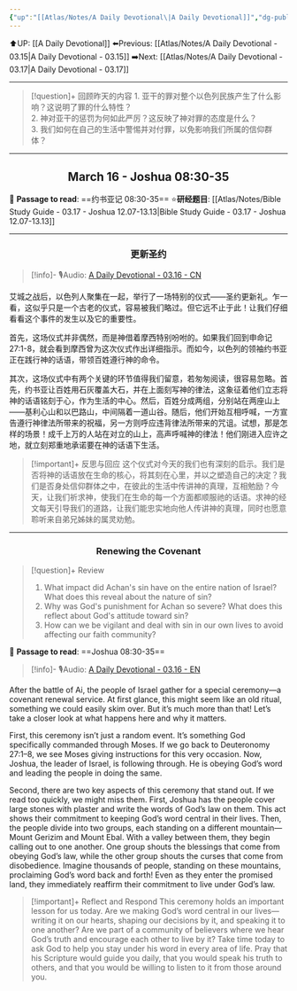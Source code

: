 ```yaml
---
{"up":"[[Atlas/Notes/A Daily Devotional\|A Daily Devotional]]","dg-publish":true,"permalink":"/atlas/notes/a-daily-devotional-03-16/","dgPassFrontmatter":true}
---
```


 ⬆️UP: [[A Daily Devotional]]
⬅️Previous: [[Atlas/Notes/A Daily Devotional - 03.15\|A Daily Devotional - 03.15]]
➡️Next: [[Atlas/Notes/A Daily Devotional - 03.17\|A Daily Devotional - 03.17]]

---

> [!question]+ 回顾昨天的内容
> 1.⁠ ⁠亚干的罪对整个以色列民族产生了什么影响？这说明了罪的什么特性？  
> 2.⁠ ⁠神对亚干的惩罚为何如此严厉？这反映了神对罪的态度是什么？  
> 3.⁠ ⁠我们如何在自己的生活中警惕并对付罪，以免影响我们所属的信仰群体？  

---
## <center>March 16 - Joshua 08:30-35</center>

📖 **Passage to read**: ==约书亚记 08:30-35==
⭐**研经题目**: [[Atlas/Notes/Bible Study Guide - 03.17 - Joshua 12.07-13.13\|Bible Study Guide - 03.17 - Joshua 12.07-13.13]]

---
### <center>更新圣约</center>

> [!info]- 🎙️Audio: [A Daily Devotional - 03.16 - CN]()

艾城之战后，以色列人聚集在一起，举行了一场特别的仪式——圣约更新礼。乍一看，这似乎只是一个古老的仪式，容易被我们略过。但它远不止于此！让我们仔细看看这个事件的发生以及它的重要性。

首先，这场仪式并非偶然，而是神借着摩西特别吩咐的。如果我们回到申命记 27:1-8，就会看到摩西曾为这次仪式作出详细指示。而如今，以色列的领袖约书亚正在践行神的话语，带领百姓遵行神的命令。

其次，这场仪式中有两个关键的环节值得我们留意，若匆匆阅读，很容易忽略。首先，约书亚让百姓用石灰覆盖大石，并在上面刻写神的律法，这象征着他们立志将神的话语铭刻于心，作为生活的中心。然后，百姓分成两组，分别站在两座山上——基利心山和以巴路山，中间隔着一道山谷。随后，他们开始互相呼喊，一方宣告遵行神律法所带来的祝福，另一方则呼应违背律法所带来的咒诅。试想，那是怎样的场景！成千上万的人站在对立的山上，高声呼喊神的律法！他们刚进入应许之地，就立刻郑重地承诺要在神的话语下生活。

> [!important]+ 反思与回应
这个仪式对今天的我们也有深刻的启示。我们是否将神的话语放在生命的核心，将其刻在心里，并以之塑造自己的决定？我们是否身处信仰群体之中，在彼此的生活中传讲神的真理，互相勉励？今天，让我们祈求神，使我们在生命的每一个方面都顺服祂的话语。求神的经文每天引导我们的道路，让我们能忠实地向他人传讲神的真理，同时也愿意聆听来自弟兄姊妹的属灵劝勉。


---
### <center>Renewing the Covenant</center>

> [!question]+ Review
> 1. ⁠What impact did Achan's sin have on the entire nation of Israel? What does this reveal about the nature of sin?  
> 2. Why was God's punishment for Achan so severe? What does this reflect about God's attitude toward sin?  
> 3. How can we be vigilant and deal with sin in our own lives to avoid affecting our faith community?

📖 **Passage to read**: ==Joshua 08:30-35==

> [!info]- 🎙️Audio: [A Daily Devotional - 03.16 - EN]()  

After the battle of Ai, the people of Israel gather for a special ceremony—a covenant renewal service. At first glance, this might seem like an old ritual, something we could easily skim over. But it’s much more than that! Let’s take a closer look at what happens here and why it matters.

First, this ceremony isn’t just a random event. It’s something God specifically commanded through Moses. If we go back to Deuteronomy 27:1–8, we see Moses giving instructions for this very occasion. Now, Joshua, the leader of Israel, is following through. He is obeying God’s word and leading the people in doing the same.

Second, there are two key aspects of this ceremony that stand out. If we read too quickly, we might miss them. First, Joshua has the people cover large stones with plaster and write the words of God’s law on them. This act shows their commitment to keeping God’s word central in their lives. Then, the people divide into two groups, each standing on a different mountain—Mount Gerizim and Mount Ebal. With a valley between them, they begin calling out to one another. One group shouts the blessings that come from obeying God’s law, while the other group shouts the curses that come from disobedience. Imagine thousands of people, standing on these mountains, proclaiming God’s word back and forth! Even as they enter the promised land, they immediately reaffirm their commitment to live under God’s law.

> [!important]+ Reflect and Respond
This ceremony holds an important lesson for us today. Are we making God’s word central in our lives—writing it on our hearts, shaping our decisions by it, and speaking it to one another? Are we part of a community of believers where we hear God’s truth and encourage each other to live by it? Take time today to ask God to help you stay under his word in every area of life. Pray that his Scripture would guide you daily, that you would speak his truth to others, and that you would be willing to listen to it from those around you.
































